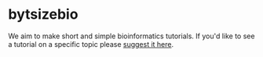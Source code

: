 # bytsizebio

We aim to make short and simple bioinformatics tutorials. If you'd like to see a tutorial on a specific topic please <a href="https://forms.gle/cNeSPXgAhk7ufVtc6" class="external-link" target="_blank">suggest it here</a>.
